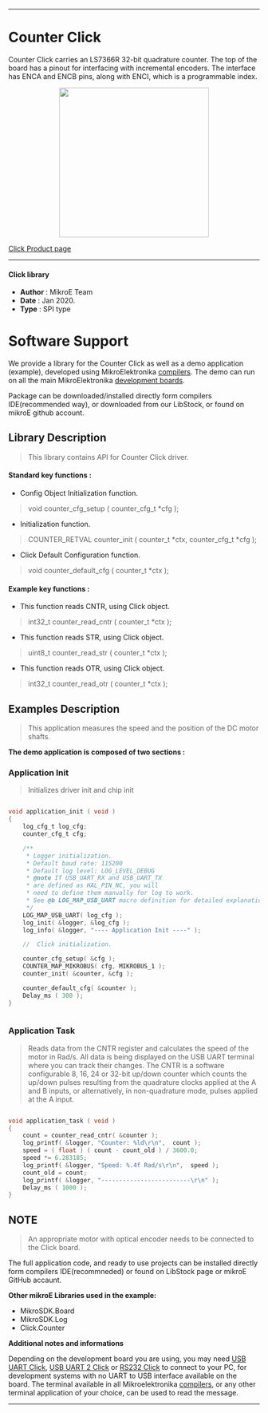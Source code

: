 

---
# Counter Click

Counter Click carries an LS7366R 32-bit quadrature counter. The top of the board has a pinout for interfacing with incremental encoders. The interface has ENCA and ENCB pins, along with ENCI, which is a programmable index.

<p align="center">
  <img src="https://download.mikroe.com/images/click_for_ide/counter_click.png" height=300px>
</p>

[Click Product page](https://www.mikroe.com/counter-click)

---


#### Click library 

- **Author**        : MikroE Team
- **Date**          : Jan 2020.
- **Type**          : SPI type


# Software Support

We provide a library for the Counter Click 
as well as a demo application (example), developed using MikroElektronika 
[compilers](https://shop.mikroe.com/compilers). 
The demo can run on all the main MikroElektronika [development boards](https://shop.mikroe.com/development-boards).

Package can be downloaded/installed directly form compilers IDE(recommended way), or downloaded from our LibStock, or found on mikroE github account. 

## Library Description

> This library contains API for Counter Click driver.

#### Standard key functions :

- Config Object Initialization function.
> void counter_cfg_setup ( counter_cfg_t *cfg ); 
 
- Initialization function.
> COUNTER_RETVAL counter_init ( counter_t *ctx, counter_cfg_t *cfg );

- Click Default Configuration function.
> void counter_default_cfg ( counter_t *ctx );


#### Example key functions :

- This function reads CNTR, using Click object.
> int32_t counter_read_cntr ( counter_t *ctx );
 
- This function reads STR, using Click object.
> uint8_t counter_read_str ( counter_t *ctx );

- This function reads OTR, using Click object.
> int32_t counter_read_otr ( counter_t *ctx );

## Examples Description

> This application measures the speed and the position of the DC motor shafts.


**The demo application is composed of two sections :**

### Application Init 

> Initializes driver init and chip init


```c

void application_init ( void )
{
    log_cfg_t log_cfg;
    counter_cfg_t cfg;

    /** 
     * Logger initialization.
     * Default baud rate: 115200
     * Default log level: LOG_LEVEL_DEBUG
     * @note If USB_UART_RX and USB_UART_TX 
     * are defined as HAL_PIN_NC, you will 
     * need to define them manually for log to work. 
     * See @b LOG_MAP_USB_UART macro definition for detailed explanation.
     */
    LOG_MAP_USB_UART( log_cfg );
    log_init( &logger, &log_cfg );
    log_info( &logger, "---- Application Init ----" );

    //  Click initialization.

    counter_cfg_setup( &cfg );
    COUNTER_MAP_MIKROBUS( cfg, MIKROBUS_1 );
    counter_init( &counter, &cfg );

    counter_default_cfg( &counter );
    Delay_ms ( 300 );
}
  
```

### Application Task

> Reads data from the CNTR register and calculates the speed of the motor in Rad/s.
> All data is being displayed on the USB UART terminal where you can track their changes.
> The CNTR is a software configurable 8, 16, 24 or 32-bit up/down counter which
> counts the up/down pulses resulting from the quadrature clocks applied at the
> A and B inputs, or alternatively, in non-quadrature mode, pulses applied at the A input.


```c

void application_task ( void )
{
    count = counter_read_cntr( &counter );
    log_printf( &logger, "Counter: %ld\r\n",  count );
    speed = ( float ) ( count - count_old ) / 3600.0;
    speed *= 6.283185;
    log_printf( &logger, "Speed: %.4f Rad/s\r\n",  speed );
    count_old = count;
    log_printf( &logger, "-------------------------\r\n" );
    Delay_ms ( 1000 );
}  

```

## NOTE

> An appropriate motor with optical encoder needs to be connected to the Click board.

The full application code, and ready to use projects can be  installed directly form compilers IDE(recommneded) or found on LibStock page or mikroE GitHub accaunt.

**Other mikroE Libraries used in the example:** 

- MikroSDK.Board
- MikroSDK.Log
- Click.Counter

**Additional notes and informations**

Depending on the development board you are using, you may need 
[USB UART Click](https://shop.mikroe.com/usb-uart-click), 
[USB UART 2 Click](https://shop.mikroe.com/usb-uart-2-click) or 
[RS232 Click](https://shop.mikroe.com/rs232-click) to connect to your PC, for 
development systems with no UART to USB interface available on the board. The 
terminal available in all Mikroelektronika 
[compilers](https://shop.mikroe.com/compilers), or any other terminal application 
of your choice, can be used to read the message.



---

